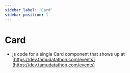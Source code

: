 ```yaml
---
sidebar_label: 'Card'
sidebar_position: 1
---
```

# Card

* js code for a single Card component that shows up at [https://dev.tamudatathon.com/events](https://dev.tamudatathon.com/events)
